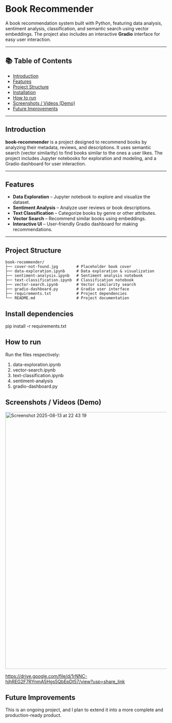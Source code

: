 # Book Recommender

A book recommendation system built with Python, featuring data analysis, sentiment analysis, classification, and semantic search using vector embeddings. The project also includes an interactive **Gradio** interface for easy user interaction.

---

## 📚 Table of Contents

- [Introduction](#introduction)
- [Features](#features)
- [Project Structure](#project-structure)
- [Installation](#installation)
- [How to run](#how-to-run)
- [Screenshots / Videos (Demo)](#screenshots--examples)
- [Future Improvements](#future-improvements)


---

## Introduction

**book-recommender** is a project designed to recommend books by analyzing their metadata, reviews, and descriptions. It uses semantic search (vector similarity) to find books similar to the ones a user likes. The project includes Jupyter notebooks for exploration and modeling, and a Gradio dashboard for user interaction.

---

## Features

- **Data Exploration** – Jupyter notebook to explore and visualize the dataset.
- **Sentiment Analysis** – Analyze user reviews or book descriptions.
- **Text Classification** – Categorize books by genre or other attributes.
- **Vector Search** – Recommend similar books using embeddings.
- **Interactive UI** – User-friendly Gradio dashboard for making recommendations.

---

## Project Structure

```text
book-recommender/
├── cover-not-found.jpg        # Placeholder book cover
├── data-exploration.ipynb     # Data exploration & visualization
├── sentiment-analysis.ipynb   # Sentiment analysis notebook
├── text-classification.ipynb  # Classification notebook
├── vector-search.ipynb        # Vector similarity search
├── gradio-dashboard.py        # Gradio user interface
├── requirements.txt           # Project dependencies
└── README.md                  # Project documentation

```

## Install dependencies

pip install -r requirements.txt

## How to run
Run the files respectively:

1. data-exploration.ipynb
2. vector-search.ipynb
3. text-classification.ipynb
4. sentiment-analysis
5. gradio-dashboard.py



## Screenshots / Videos (Demo)

<img width="1440" height="802" alt="Screenshot 2025-08-13 at 22 43 19" src="https://github.com/user-attachments/assets/f8681344-3c4e-4f0d-9cfa-98d9d621c691" />


https://drive.google.com/file/d/1rNNC-hjhREG2F7RYnmA5Hgs5QbEpDt57/view?usp=share_link

## Future Improvements

This is an ongoing project, and I plan to extend it into a more complete and production-ready product.




